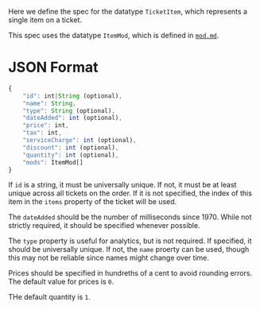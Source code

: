 Here we define the spec for the datatype `TicketItem`, which represents a
single item on a ticket.

This spec uses the datatype `ItemMod`, which is defined in [`mod.md`](mod.md
).

JSON Format
===========

```js
{
	"id": int|String (optional),
	"name": String,
	"type": String (optional),
	"dateAdded": int (optional),
	"price": int,
	"tax": int,
	"serviceCharge": int (optional),
	"discount": int (optional),
	"quantity": int (optional),
	"mods": ItemMod[]
}
```

If `id` is a string, it must be universally unique.  If not, it must be at
least unique across all tickets on the order.  If it is not specified, the
index of this item in the `items` property of the ticket will be used.

The `dateAdded` should be the number of milliseconds since 1970.  While not
strictly required, it should be specified whenever possible.

The `type` property is useful for analytics, but is not required.  If
specified, it should be universally unique.  If not, the `name` proerty can
be used, though this may not be reliable since names might change over time.

Prices should be specified in hundreths of a cent to avoid rounding errors.
The default value for prices is `0`.

THe default quantity is `1`.
